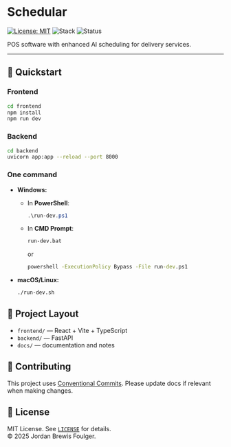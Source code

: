 # Schedular
[![License: MIT](https://img.shields.io/badge/license-MIT-informational)](LICENSE)
![Stack](https://img.shields.io/badge/stack-React%20%7C%20Vite%20%7C%20FastAPI-blue)
![Status](https://img.shields.io/badge/status-Alpha-yellow)

POS software with enhanced AI scheduling for delivery services.

---

## 🚀 Quickstart

### Frontend

```bash
cd frontend
npm install
npm run dev
```

### Backend

```bash
cd backend
uvicorn app:app --reload --port 8000
```

### One command

* **Windows:**

  * In **PowerShell**:

    ```powershell
    .\run-dev.ps1
    ```
  * In **CMD Prompt**:

    ```bat
    run-dev.bat
    ```

    or

    ```bat
    powershell -ExecutionPolicy Bypass -File run-dev.ps1
    ```

* **macOS/Linux:**

  ```bash
  ./run-dev.sh
  ```

## 📂 Project Layout

* `frontend/` — React + Vite + TypeScript
* `backend/` — FastAPI
* `docs/` — documentation and notes

## 🤝 Contributing

This project uses [Conventional Commits](https://www.conventionalcommits.org/).
Please update docs if relevant when making changes.

## 🪪 License
MIT License. See [`LICENSE`](LICENSE) for details.  
© 2025 Jordan Brewis Foulger.